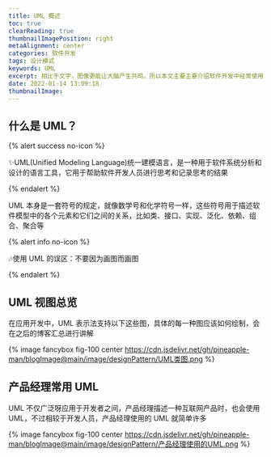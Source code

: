 ```yaml
---
title: UML 概述
toc: true
clearReading: true
thumbnailImagePosition: right
metaAlignment: center
categories: 软件开发
tags: 设计模式
keywords: UML
excerpt: 相比于文字，图像更能让大脑产生共鸣，所以本文主要主要介绍软件开发中经常使用的图像语言
date: 2022-01-14 13:09:18
thumbnailImage:
---
```


<!-- toc -->

## 什么是 UML？

{% alert success no-icon %}

:sparkles:UML(Unified Modeling Language)统一建模语言，是一种用于软件系统分析和设计的语言工具，它用于帮助软件开发人员进行思考和记录思考的结果

{% endalert %}

UML 本身是一套符号的规定，就像数学号和化学符号一样，这些符号用于描述软件模型中的各个元素和它们之间的关系，比如类、接口、实现、泛化、依赖、组合、聚合等

{% alert info no-icon %}

:notes:使用 UML 的误区：不要因为画图而画图

{% endalert %}

## UML 视图总览

在应用开发中，UML 表示法支持以下这些图，具体的每一种图应该如何绘制，会在之后的博客汇总进行讲解

{% image fancybox fig-100  center https://cdn.jsdelivr.net/gh/pineapple-man/blogImage@main/image/designPattern/UML类图.png %}

## 产品经理常用 UML

UML 不仅广泛呀应用于开发者之间，产品经理描述一种互联网产品时，也会使用 UML，不过相较于开发人员，产品经理使用的 UML 就简单许多

{% image fancybox fig-100  center https://cdn.jsdelivr.net/gh/pineapple-man/blogImage@main/image/designPattern/产品经理使用的UML.png %}
